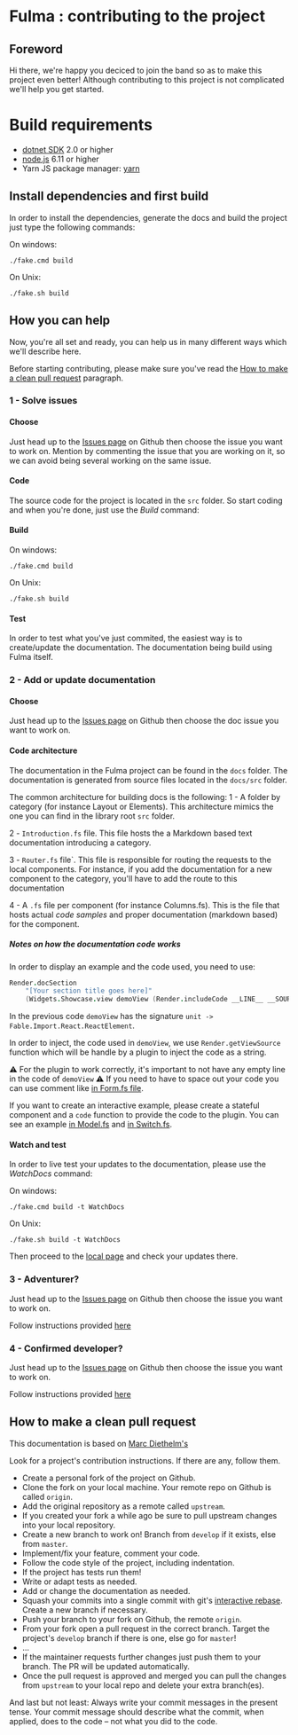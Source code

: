 # Fulma : contributing to the project

## Foreword
Hi there, we're happy you deciced to join the band so as to make this project even better!
Although contributing to this project is not complicated we'll help you get started.

# Build requirements

* [dotnet SDK](https://www.microsoft.com/net/download/core) 2.0 or higher
* [node.js](https://nodejs.org) 6.11 or higher
* Yarn JS package manager: [yarn](https://yarnpkg.com)

## Install dependencies and first build

In order to install the dependencies, generate the docs and build the project just type the following commands:

On windows:
```shell
./fake.cmd build
```

On Unix:
```shell
./fake.sh build
```

## How you can help
Now, you're all set and ready, you can help us in many different ways which we'll describe here.

Before starting contributing, please make sure you've read the [How to make a clean pull request](#how-to-make-a-clean-pull-requestpr) paragraph.

### 1 - Solve issues

#### Choose
Just head up to the [Issues page](https://github.com/MangelMaxime/Fulma/issues?q=is%3Aopen+is%3Aissue) on Github then choose the issue you want to work on. Mention by commenting the issue that you are working on it, so we can avoid being several working on the same issue.

#### Code
The source code for the project is located in the `src` folder.
So start coding and when you're done, just use the *Build* command:

#### Build

On windows:
```shell
./fake.cmd build
```

On Unix:
```shell
./fake.sh build
```

#### Test
In order to test what you've just commited, the easiest way is to create/update the documentation. The documentation being build using Fulma itself.

### 2 - Add or update documentation

#### Choose
Just head up to the [Issues page](https://github.com/MangelMaxime/Fulma/issues?q=is%3Aissue+is%3Aopen+label%3ADocumentation) on Github then choose the doc issue you want to work on.

#### Code architecture
The documentation in the Fulma project can be found in the `docs` folder. The documentation is generated from source files located in the `docs/src` folder.

The common architecture for building docs is the following:
1 - A folder by category (for instance Layout or Elements). This architecture mimics the one you can find in the library root `src` folder.

2 - `Introduction.fs` file. This file hosts the a Markdown based text documentation introducing a category.

3 - `Router.fs` file`. This file is responsible for routing the requests to the local components. For instance, if you add the documentation for a new component to the category, you'll have to add the route to this documentation

4 - A `.fs` file per component (for instance Columns.fs). This is the file that hosts actual *code samples* and proper documentation (markdown based) for the component.

##### Notes on how the documentation code works

In order to display an example and the code used, you need to use:

```fs
Render.docSection
    "[Your section title goes here]"
    (Widgets.Showcase.view demoView (Render.includeCode __LINE__ __SOURCE_FILE__))
```

In the previous code `demoView` has the signature `unit -> Fable.Import.React.ReactElement`.

In order to inject, the code used in `demoView`, we use `Render.getViewSource` function which will be handle by a plugin to inject the code as a string.

:warning: For the plugin to work correctly, it's important to not have any empty line in the code of `demoView` :warning: If you need to have to space out your code you can use comment like [in Form.fs file](docs/src/Fulma/Elements/Form.fs).

If you want to create an interactive example, please create a stateful component and a `code` function to provide the code to the plugin. You can see an example [in Model.fs](docs/src/Fulma/Components/Modal.fs) and [in Switch.fs](docs/src/FulmaExtensions/Switch.fs).

#### Watch and test
In order to live test your updates to the documentation, please use the *WatchDocs* command:

On windows:
```shell
./fake.cmd build -t WatchDocs
```

On Unix:
```shell
./fake.sh build -t WatchDocs
```

Then proceed to the [local page](http://localhost:8080) and check your updates there.

### 3 - Adventurer?
Just head up to the [Issues page](https://github.com/MangelMaxime/Fulma/issues?q=is%3Aissue+is%3Aopen+label%3A%22up+for+graps%22) on Github then choose the issue you want to work on.

Follow instructions provided [here](#1---solve-issues)

### 4 - Confirmed developer?
Just head up to the [Issues page](https://github.com/MangelMaxime/Fulma/issues?q=is%3Aissue+is%3Aopen+label%3Aenhancement) on Github then choose the issue you want to work on.

Follow instructions provided [here](#1---solve-issues)

## How to make a clean pull request

This documentation is based on [Marc Diethelm's](https://github.com/MarcDiethelm/contributing/edit/master/README.md)

Look for a project's contribution instructions. If there are any, follow them.

- Create a personal fork of the project on Github.
- Clone the fork on your local machine. Your remote repo on Github is called `origin`.
- Add the original repository as a remote called `upstream`.
- If you created your fork a while ago be sure to pull upstream changes into your local repository.
- Create a new branch to work on! Branch from `develop` if it exists, else from `master`.
- Implement/fix your feature, comment your code.
- Follow the code style of the project, including indentation.
- If the project has tests run them!
- Write or adapt tests as needed.
- Add or change the documentation as needed.
- Squash your commits into a single commit with git's [interactive rebase](https://help.github.com/articles/interactive-rebase). Create a new branch if necessary.
- Push your branch to your fork on Github, the remote `origin`.
- From your fork open a pull request in the correct branch. Target the project's `develop` branch if there is one, else go for `master`!
- …
- If the maintainer requests further changes just push them to your branch. The PR will be updated automatically.
- Once the pull request is approved and merged you can pull the changes from `upstream` to your local repo and delete
your extra branch(es).

And last but not least: Always write your commit messages in the present tense. Your commit message should describe what the commit, when applied, does to the code – not what you did to the code.
